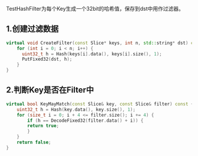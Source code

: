 TestHashFilter为每个Key生成一个32bit的哈希值，保存到dst中用作过滤器。

## 1.创建过滤数据
```cpp
virtual void CreateFilter(const Slice* keys, int n, std::string* dst) const {
    for (int i = 0; i < n; i++) {
      uint32_t h = Hash(keys[i].data(), keys[i].size(), 1);
      PutFixed32(dst, h);
    }
}
```

## 2.判断Key是否在Filter中
```cpp
virtual bool KeyMayMatch(const Slice& key, const Slice& filter) const {
    uint32_t h = Hash(key.data(), key.size(), 1);
    for (size_t i = 0; i + 4 <= filter.size(); i += 4) {
        if (h == DecodeFixed32(filter.data() + i)) {
        return true;
        }
    }
    return false;
}
```
